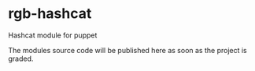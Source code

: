# rgb-hashcat
Hashcat module for puppet

The modules source code will be published here as soon as the project is graded.
